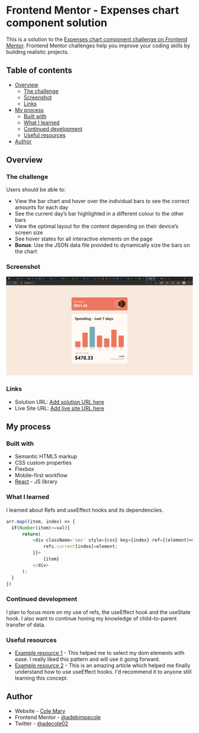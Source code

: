# Frontend Mentor - Expenses chart component solution

This is a solution to the [Expenses chart component challenge on Frontend Mentor](https://www.frontendmentor.io/challenges/expenses-chart-component-e7yJBUdjwt). Frontend Mentor challenges help you improve your coding skills by building realistic projects. 

## Table of contents

- [Overview](#overview)
  - [The challenge](#the-challenge)
  - [Screenshot](#screenshot)
  - [Links](#links)
- [My process](#my-process)
  - [Built with](#built-with)
  - [What I learned](#what-i-learned)
  - [Continued development](#continued-development)
  - [Useful resources](#useful-resources)
- [Author](#author)

## Overview

### The challenge

Users should be able to:

- View the bar chart and hover over the individual bars to see the correct amounts for each day
- See the current day’s bar highlighted in a different colour to the other bars
- View the optimal layout for the content depending on their device’s screen size
- See hover states for all interactive elements on the page
- **Bonus**: Use the JSON data file provided to dynamically size the bars on the chart

### Screenshot

![](./screenshot.png)

### Links

- Solution URL: [Add solution URL here](https://github.com/adebimpecole/chart-app.git)
- Live Site URL: [Add live site URL here](https://leafy-paprenjak-584ed8.netlify.app/)

## My process

### Built with

- Semantic HTML5 markup
- CSS custom properties
- Flexbox
- Mobile-first workflow
- [React](https://reactjs.org/) - JS library

### What I learned

I learned about Refs and useEffect hooks and its dependenciies.


```js
arr.map((item, index) => {
  if(Number(item)<=val){
      return(
          <div className='sec' style={css} key={index} ref={(element)=>{
              refs.current[index]=element;
          }}>
              {item}
          </div>
      );
  }
})
```

### Continued development
I plan to focus more on my use of refs, the useEffect hook and the useState hook. I also want to continue honing my knowledge of child-to-parent transfer of data.

### Useful resources

- [Example resource 1](https://reactjs.org/docs/refs-and-the-dom.html) - This helped me to select my dom elements with ease. I really liked this pattern and will use it going forward.
- [Example resource 2](https://reactjs.org/docs/hooks-effect.html) - This is an amazing article which helped me finally understand how to use useEffect hooks. I'd recommend it to anyone still learning this concept.

## Author

- Website - [Cole Mary](https://leafy-paprenjak-584ed8.netlify.app/)
- Frontend Mentor - [@adebimpecole](https://www.frontendmentor.io/profile/adebimpecole)
- Twitter - [@adecole02](https://twitter.com/adecole02)

